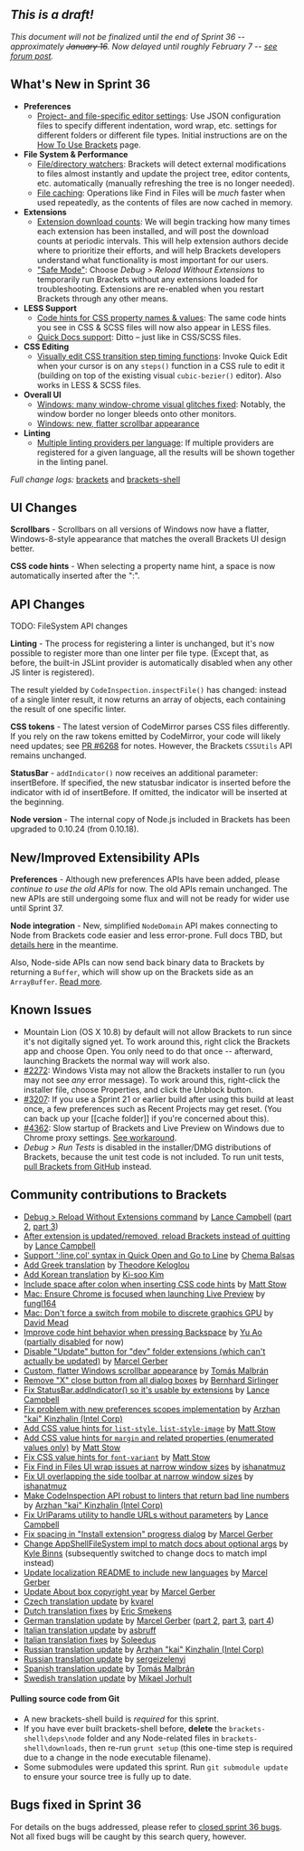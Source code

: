 _This is a draft!_
--------------------
_This document will not be finalized until the end of Sprint 36 -- approximately ~~January 16~~. Now delayed until roughly February 7 -- [see forum post](https://groups.google.com/forum/#!topic/brackets-dev/I3j_DrDXVVU)._

What's New in Sprint 36
-----------------------
* **Preferences**
    * [Project- and file-specific editor settings](https://trello.com/c/kqFFDqhR/523-3-infrastructure-for-project-file-scoped-preferences): Use JSON configuration files to specify different indentation, word wrap, etc. settings for different folders or different file types. Initial instructions are on the [How To Use Brackets](https://github.com/adobe/brackets/wiki/How-to-Use-Brackets#wiki-preferences) page.
* **File System & Performance**
    * [File/directory watchers](https://trello.com/c/zldzEXmk/292-2-file-directory-watching): Brackets will detect external modifications to files almost instantly and update the project tree, editor contents, etc. automatically (manually refreshing the tree is no longer needed).
    * [File caching](https://trello.com/c/zldzEXmk/292-2-file-directory-watching): Operations like Find in Files will be _much_ faster when used repeatedly, as the contents of files are now cached in memory.
* **Extensions**
    * [Extension download counts](https://trello.com/c/qOy9Slr1/799-2-extension-download-counts): We will begin tracking how many times each extension has been installed, and will post the download counts at periodic intervals. This will help extension authors decide where to prioritize their efforts, and will help Brackets developers understand what functionality is most important for our users.
    * ["Safe Mode"](https://github.com/adobe/brackets/issues/5078): Choose _Debug > Reload Without Extensions_ to temporarily run Brackets without any extensions loaded for troubleshooting. Extensions are re-enabled when you restart Brackets through any other means.
* **LESS Support**
    * [Code hints for CSS property names & values](https://github.com/adobe/brackets/pull/6268): The same code hints you see in CSS & SCSS files will now also appear in LESS files.
    * [Quick Docs support](https://github.com/adobe/brackets/pull/6419): Ditto – just like in CSS/SCSS files.
* **CSS Editing**
    * [Visually edit CSS transition step timing functions](https://github.com/adobe/brackets/pull/5799): Invoke Quick Edit when your cursor is on any `steps()` function in a CSS rule to edit it (building on top of the existing visual `cubic-bezier()` editor). Also works in LESS & SCSS files.
* **Overall UI**
    * [Windows: many window-chrome visual glitches fixed](https://github.com/adobe/brackets-shell/pull/408): Notably, the window border no longer bleeds onto other monitors.
    * [Windows: new, flatter scrollbar appearance](https://github.com/adobe/brackets/pull/6305)
* **Linting**
    * [Multiple linting providers per language](https://github.com/adobe/brackets/pull/5935): If multiple providers are registered for a given language, all the results will be shown together in the linting panel.

_Full change logs:_ [brackets](https://github.com/adobe/brackets/compare/sprint-35...sprint-36#commits_bucket) and [brackets-shell](https://github.com/adobe/brackets-shell/compare/sprint-35...sprint-36#commits_bucket)


UI Changes
----------
**Scrollbars** - Scrollbars on all versions of Windows now have a flatter, Windows-8-style appearance that matches the overall Brackets UI design better.

**CSS code hints** - When selecting a property name hint, a space is now automatically inserted after the ":".


API Changes
-----------
TODO: FileSystem API changes

**Linting** - The process for registering a linter is unchanged, but it's now possible to register more than one linter per file type. (Except that, as before, the built-in JSLint provider is automatically disabled when any other JS linter is registered).

The result yielded by `CodeInspection.inspectFile()` has changed: instead of a single linter result, it now returns an array of objects, each containing the result of one specific linter.

**CSS tokens** - The latest version of CodeMirror parses CSS files differently. If you rely on the raw tokens emitted by CodeMirror, your code will likely need updates; see [PR #6268](https://github.com/adobe/brackets/pull/6268) for notes. However, the Brackets `CSSUtils` API remains unchanged.

**StatusBar** - `addIndicator()` now receives an additional parameter: insertBefore. If specified, the new statusbar indicator is inserted before the indicator with id of insertBefore. If omitted, the indicator will be inserted at the beginning.

**Node version** - The internal copy of Node.js included in Brackets has been upgraded to 0.10.24 (from 0.10.18).

New/Improved Extensibility APIs
-------------------------------
**Preferences** - Although new preferences APIs have been added, please _continue to use the old APIs_ for now. The old APIs remain unchanged. The new APIs are still undergoing some flux and will not be ready for wider use until Sprint 37.

**Node integration** - New, simplified `NodeDomain` API makes connecting to Node from Brackets code easier and less error-prone. Full docs TBD, but [details here](https://github.com/adobe/brackets/pull/6193) in the meantime.

Also, Node-side APIs can now send back binary data to Brackets by returning a `Buffer`, which will show up on the Brackets side as an `ArrayBuffer`. [Read more](https://github.com/adobe/brackets/pull/6339).

Known Issues
------------
* Mountain Lion (OS X 10.8) by default will not allow Brackets to run since it's not digitally signed yet. To work around this, right click the Brackets app and choose Open. You only need to do that once -- afterward, launching Brackets the normal way will work also.
* [#2272](https://github.com/adobe/brackets/issues/2272): Windows Vista may not allow the Brackets installer to run (you may not see _any_ error message). To work around this, right-click the installer file, choose Properties, and click the Unblock button.
* [#3207](https://github.com/adobe/brackets/issues/3207): If you use a Sprint 21 or earlier build after using this build at least once, a few preferences such as Recent Projects may get reset. (You can back up your [[cache folder]] if you're concerned about this).
* [#4362](https://github.com/adobe/brackets/issues/4362): Slow startup of Brackets and Live Preview on Windows due to Chrome proxy settings. [See workaround](https://support.google.com/chrome/answer/106010?hl=en).
* _Debug > Run Tests_ is disabled in the installer/DMG distributions of Brackets, because the unit test code is not included. To run unit tests, [pull Brackets from GitHub](https://github.com/adobe/brackets/wiki/How-to-Hack-on-Brackets#wiki-getcode) instead.


Community contributions to Brackets
-----------------------------------
* [Debug > Reload Without Extensions command](https://github.com/adobe/brackets/pull/6334) by [Lance Campbell](https://github.com/lkcampbell) ([part 2](https://github.com/adobe/brackets/pull/6411), [part 3](https://github.com/adobe/brackets/pull/6484))
* [After extension is updated/removed, reload Brackets instead of quitting](https://github.com/adobe/brackets/pull/6487) by [Lance Campbell](https://github.com/lkcampbell)
* [Support ':line,col' syntax in Quick Open and Go to Line](https://github.com/adobe/brackets/pull/5612) by [Chema Balsas](https://github.com/jbalsas)
* [Add Greek translation](https://github.com/adobe/brackets/pull/5378) by [Theodore Keloglou](https://github.com/sirodoht)
* [Add Korean translation](https://github.com/adobe/brackets/pull/6272) by [Ki-soo Kim](https://github.com/heisice)
* [Include space after colon when inserting CSS code hints](https://github.com/adobe/brackets/pull/6317) by [Matt Stow](https://github.com/stowball)
* [Mac: Ensure Chrome is focused when launching Live Preview](https://github.com/adobe/brackets-shell/pull/404) by [fungl164](https://github.com/fungl164)
* [Mac: Don't force a switch from mobile to discrete graphics GPU](https://github.com/adobe/brackets-shell/pull/399) by [David Mead](https://github.com/daveygm)
* [Improve code hint behavior when pressing Backspace](https://github.com/adobe/brackets/pull/6242) by [Yu Ao](https://github.com/YuAo) ([partially disabled](https://github.com/adobe/brackets/pull/6397) for now)
* [Disable "Update" button for "dev" folder extensions (which can't actually be updated)](https://github.com/adobe/brackets/pull/6222) by [Marcel Gerber](https://github.com/SAPlayer)
* [Custom, flatter Windows scrollbar appearance](https://github.com/adobe/brackets/pull/6305) by [Tomás Malbrán](https://github.com/TomMalbran)
* [Remove "X" close button from all dialog boxes](https://github.com/adobe/brackets/pull/6329) by [Bernhard Sirlinger](https://github.com/WebsiteDeveloper)
* [Fix StatusBar.addIndicator() so it's usable by extensions](https://github.com/adobe/brackets/pull/6304) by [Lance Campbell](https://github.com/lkcampbell)
* [Fix problem with new preferences scopes implementation](https://github.com/adobe/brackets/pull/6653) by [Arzhan "kai" Kinzhalin (Intel Corp)](https://github.com/busykai)
* [Add CSS value hints for `list-style`, `list-style-image`](https://github.com/adobe/brackets/pull/6360) by [Matt Stow](https://github.com/stowball)
* [Add CSS value hints for `margin` and related properties (enumerated values only)](https://github.com/adobe/brackets/pull/6359) by [Matt Stow](https://github.com/stowball)
* [Fix CSS value hints for `font-variant`](https://github.com/adobe/brackets/pull/6313) by [Matt Stow](https://github.com/stowball)
* [Fix Find in Files UI wrap issues at narrow window sizes](https://github.com/adobe/brackets/pull/6529) by [ishanatmuz](https://github.com/ishanatmuz)
* [Fix UI overlapping the side toolbar at narrow window sizes](https://github.com/adobe/brackets/pull/6569) by [ishanatmuz](https://github.com/ishanatmuz)
* [Make CodeInspection API robust to linters that return bad line numbers](https://github.com/adobe/brackets/pull/6442) by [Arzhan "kai" Kinzhalin (Intel Corp)](https://github.com/busykai)
* [Fix UrlParams utility to handle URLs without parameters](https://github.com/adobe/brackets/pull/6246) by [Lance Campbell](https://github.com/lkcampbell)
* [Fix spacing in "Install extension" progress dialog](https://github.com/adobe/brackets/pull/6063) by [Marcel Gerber](https://github.com/SAPlayer)
* [Change AppShellFileSystem impl to match docs about optional args](https://github.com/adobe/brackets/pull/6194) by [Kyle Binns](https://github.com/klbinns) (subsequently switched to change docs to match impl instead)
* [Update localization README to include new languages](https://github.com/adobe/brackets/pull/6490) by [Marcel Gerber](https://github.com/SAPlayer)
* [Update About box copyright year](https://github.com/adobe/brackets/pull/6349) by [Marcel Gerber](https://github.com/SAPlayer)
* [Czech translation update](https://github.com/adobe/brackets/pull/6299) by [kvarel](https://github.com/kvarel)
* [Dutch translation fixes](https://github.com/adobe/brackets/pull/6394) by [Eric Smekens](https://github.com/EricSmekens)
* [German translation update](https://github.com/adobe/brackets/pull/6353) by [Marcel Gerber](https://github.com/SAPlayer) ([part 2](https://github.com/adobe/brackets/pull/6366), [part 3](https://github.com/adobe/brackets/pull/6632), [part 4](https://github.com/adobe/brackets/pull/6754))
* [Italian translation update](https://github.com/adobe/brackets/pull/6650) by [asbruff](https://github.com/asbruff)
* [Italian translation fixes](https://github.com/adobe/brackets/pull/6292) by [Soleedus](https://github.com/Soleedus)
* [Russian translation update](https://github.com/adobe/brackets/pull/6628) by [Arzhan "kai" Kinzhalin (Intel Corp)](https://github.com/busykai)
* [Russian translation update](https://github.com/adobe/brackets/pull/6123) by [sergeizelenyi](https://github.com/sergeizelenyi)
* [Spanish translation update](https://github.com/adobe/brackets/pull/6627) by [Tomás Malbrán](https://github.com/TomMalbran)
* [Swedish translation update](https://github.com/adobe/brackets/pull/6636) by [Mikael Jorhult](https://github.com/mikaeljorhult)


#### Pulling source code from Git
* A new brackets-shell build is _required_ for this sprint.
* If you have ever built brackets-shell before, **delete** the `brackets-shell\deps\node` folder and any Node-related files in `brackets-shell\downloads`, then re-run `grunt setup` (this one-time step is required due to a change in the node executable filename).
* Some submodules were updated this sprint. Run `git submodule update` to ensure your source tree is fully up to date.

Bugs fixed in Sprint 36
-----------------------
For details on the bugs addressed, please refer to [closed sprint 36 bugs](https://github.com/adobe/brackets/issues?labels=&milestone=23&state=closed). Not all fixed bugs will be caught by this search query, however.